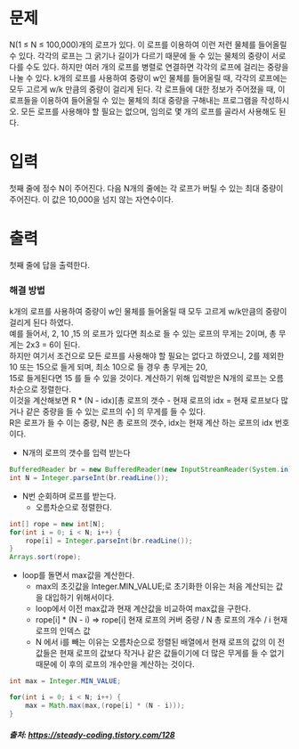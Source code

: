 # 문제
N(1 ≤ N ≤ 100,000)개의 로프가 있다. 이 로프를 이용하여 이런 저런 물체를 들어올릴 수 있다. 각각의 로프는 그 굵기나 길이가 다르기 때문에 들 수 있는 물체의 중량이 서로 다를 수도 있다.
하지만 여러 개의 로프를 병렬로 연결하면 각각의 로프에 걸리는 중량을 나눌 수 있다. k개의 로프를 사용하여 중량이 w인 물체를 들어올릴 때, 각각의 로프에는 모두 고르게 w/k 만큼의 중량이 걸리게 된다.
각 로프들에 대한 정보가 주어졌을 때, 이 로프들을 이용하여 들어올릴 수 있는 물체의 최대 중량을 구해내는 프로그램을 작성하시오. 모든 로프를 사용해야 할 필요는 없으며, 임의로 몇 개의 로프를 골라서 사용해도 된다.

# 입력
첫째 줄에 정수 N이 주어진다. 다음 N개의 줄에는 각 로프가 버틸 수 있는 최대 중량이 주어진다. 이 값은 10,000을 넘지 않는 자연수이다.

# 출력
첫째 줄에 답을 출력한다.

### 해결 방법
k개의 로프를 사용하여 중량이 w인 물체를 들어올릴 때 모두 고르게 w/k만큼의 중량이 걸리게 된다 하였다.  
예를 들어서, 2, 10 ,15 의 로프가 있다면 최소로 들 수 있는 로프의 무게는 2이며, 총 무게는 2x3 = 6이 된다.  
하지만 여기서 조건으로 모든 로프를 사용해야 할 필요는 없다고 하였으니, 2를 제외한 10 또는 15으로 들게 되며, 최소 10으로 들 경우 총 무게는 20,   
15로 들게된다면 15 를 들 수 있을 것이다. 계산하기 위해 입력받은 N개의 로프는 오름차순으로 정렬한다.     
이것을 계산해보면 R * (N - idx)[총 로프의 갯수 - 현재 로프의 idx = 현재 로프보다 많거나 같은 중량을 들 수 있는 로프의 수] 의 무게를 들 수 있다.     
R은 로프가 들 수 이는 중량, N은 총 로프의 갯수, idx는 현재 계산 하는 로프의 idx 번호이다.

- N개의 로프의 갯수를 입력 받는다
```java
BufferedReader br = new BufferedReader(new InputStreamReader(System.in));
int N = Integer.parseInt(br.readLine());
```
- N번 순회하며 로프를 받는다.
  - 오름차순으로 정렬한다.
```java
int[] rope = new int[N];
for(int i = 0; i < N; i++) {
    rope[i] = Integer.parseInt(br.readLine());
}
Arrays.sort(rope);
```
- loop를 돌면서 max값을 계산한다.
  - max의 초깃값을 Integer.MIN_VALUE;로 초기화한 이유는 처음 계산되는 값을 대입하기 위해서이다. 
  - loop에서 이전 max값과 현재 계산값을 비교하여 max값을 구한다.
  -  rope[i] * (N - i) => rope[i] 현재 로프의 커버 중량 / N 총 로프의 개수 / i 현재 로프의 인덱스 값
    - N 에서 i를 빼는 이유는 오름차순으로 정렬된 배열에서 현재 로프의 값의 이 전 값들은 현재 로프의 값보다 작거나 같은 값들이기에 더 많은 무게를 들 수 없기 때문에
    이 후의 로프의 개수만을 계산하는 것이다. 
```java
int max = Integer.MIN_VALUE;

for(int i = 0; i < N; i++) {
    max = Math.max(max,(rope[i] * (N - i)));
}
```

##### 출처: https://steady-coding.tistory.com/128



